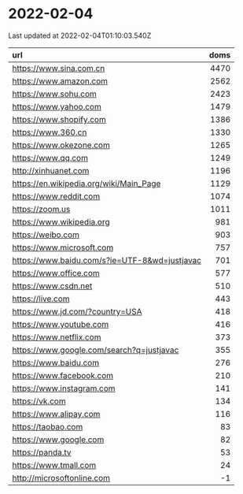 # 2022-02-04

<!-- BEGIN -->
Last updated at 2022-02-04T01:10:03.540Z

url | doms
:- | -:
https://www.sina.com.cn | 4470
https://www.amazon.com | 2562
https://www.sohu.com | 2423
https://www.yahoo.com | 1479
https://www.shopify.com | 1386
https://www.360.cn | 1330
https://www.okezone.com | 1265
https://www.qq.com | 1249
http://xinhuanet.com | 1196
https://en.wikipedia.org/wiki/Main_Page | 1129
https://www.reddit.com | 1074
https://zoom.us | 1011
https://www.wikipedia.org | 981
https://weibo.com | 903
https://www.microsoft.com | 757
https://www.baidu.com/s?ie=UTF-8&wd=justjavac | 701
https://www.office.com | 577
https://www.csdn.net | 510
https://live.com | 443
https://www.jd.com/?country=USA | 418
https://www.youtube.com | 416
https://www.netflix.com | 373
https://www.google.com/search?q=justjavac | 355
https://www.baidu.com | 276
https://www.facebook.com | 210
https://www.instagram.com | 141
https://vk.com | 134
https://www.alipay.com | 116
https://taobao.com | 83
https://www.google.com | 82
https://panda.tv | 53
https://www.tmall.com | 24
http://microsoftonline.com | -1
<!-- END -->
